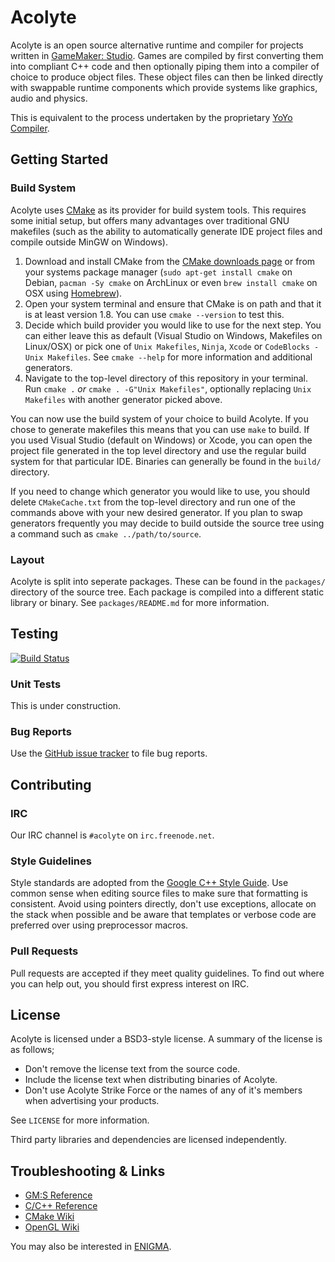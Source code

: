 # Acolyte

Acolyte is an open source alternative runtime and compiler for projects written
in [GameMaker: Studio]. Games are compiled by first converting them into
compliant C++ code and then optionally piping them into a compiler of choice to
produce object files. These object files can then be linked directly with
swappable runtime components which provide systems like graphics, audio and
physics.

This is equivalent to the process undertaken by the proprietary [YoYo Compiler].

[GameMaker: Studio]: http://www.yoyogames.com/studio
[YoYo Compiler]: http://www.youtube.com/watch?v=i3ECuXBc7Ks

## Getting Started

### Build System

Acolyte uses [CMake] as its provider for build system tools. This requires some
initial setup, but offers many advantages over traditional GNU makefiles (such
as the ability to automatically generate IDE project files and compile outside
MinGW on Windows).

1. Download and install CMake from the [CMake downloads page] or from your
   systems package manager (`sudo apt-get install cmake` on Debian,
   `pacman -Sy cmake` on ArchLinux or even `brew install cmake` on OSX using
   [Homebrew]).
2. Open your system terminal and ensure that CMake is on path and that it is at
   least version 1.8. You can use `cmake --version` to test this.
3. Decide which build provider you would like to use for the next step. You can
   either leave this as default (Visual Studio on Windows, Makefiles on
   Linux/OSX) or pick one of `Unix Makefiles`, `Ninja`, `Xcode` or
   `CodeBlocks - Unix Makefiles`.
   See `cmake --help` for more information and additional generators.
4. Navigate to the top-level directory of this repository in your terminal. Run
   `cmake .` _or_ `cmake . -G"Unix Makefiles"`, optionally replacing
   `Unix Makefiles` with another generator picked above.

You can now use the build system of your choice to build Acolyte. If you chose
to generate makefiles this means that you can use `make` to build. If you used
Visual Studio (default on Windows) or Xcode, you can open the project file
generated in the top level directory and use the regular build system for that
particular IDE. Binaries can generally be found in the `build/` directory.

If you need to change which generator you would like to use, you should delete
`CMakeCache.txt` from the top-level directory and run one of the commands above
with your new desired generator. If you plan to swap generators frequently you
may decide to build outside the source tree using a command such as
`cmake ../path/to/source`.

[CMake]: http://cmake.org
[CMake downloads page]: http://cmake.org/cmake/resources/software.html
[Homebrew]: http://brew.sh
[as explained here]: http://www.cmake.org/Wiki/CMake_FAQ#CMake_does_not_generate_a_.22make_distclean.22_target._Why.3F

### Layout

Acolyte is split into seperate packages. These can be found in the `packages/`
directory of the source tree. Each package is compiled into a different static
library or binary. See `packages/README.md` for more information.

## Testing

[![Build Status](https://travis-ci.org/AcolyteSF/acolyte.png?branch=master)](https://travis-ci.org/AcolyteSF/acolyte)

### Unit Tests

This is under construction.

### Bug Reports

Use the [GitHub issue tracker] to file bug reports.

[GitHub issue tracker]: https://github.com/AcolyteSF/acolyte/issues

## Contributing

### IRC

Our IRC channel is `#acolyte` on `irc.freenode.net`.

### Style Guidelines

Style standards are adopted from the [Google C++ Style Guide]. Use common sense
when editing source files to make sure that formatting is consistent. Avoid
using pointers directly, don't use exceptions, allocate on the stack when
possible and be aware that templates or verbose code are preferred over using
preprocessor macros.

[Google C++ Style Guide]: http://google-styleguide.googlecode.com/svn/trunk/cppguide.xml

### Pull Requests

Pull requests are accepted if they meet quality guidelines. To find out where
you can help out, you should first express interest on IRC.

## License

Acolyte is licensed under a BSD3-style license. A summary of the license is as
follows;

* Don't remove the license text from the source code.
* Include the license text when distributing binaries of Acolyte.
* Don't use Acolyte Strike Force or the names of any of it's members when
  advertising your products.

See `LICENSE` for more information.

Third party libraries and dependencies are licensed independently.

## Troubleshooting & Links

* [GM:S Reference](http://docs.yoyogames.com)
* [C/C++ Reference](http://en.cppreference.com/w/)
* [CMake Wiki](http://www.cmake.org/Wiki/CMake)
* [OpenGL Wiki](http://www.opengl.org/wiki/Main_Page)

You may also be interested in [ENIGMA].

[ENIGMA]: http://enigma-dev.org
